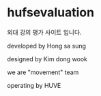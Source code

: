 # hufsevaluation
외대 강의 평가 사이트 입니다.

developed by Hong sa sung

designed by Kim dong wook

we are "movement" team

operating by HUVE


